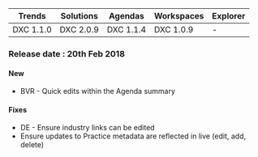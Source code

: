 Trends|Solutions|Agendas|Workspaces|Explorer
|----|----|----|----|----
|DXC 1.1.0|DXC 2.0.9|DXC 1.1.4|DXC 1.0.9|-

### Release date : 20th Feb 2018 

#### **New**
* BVR - Quick edits within the Agenda summary

#### **Fixes**
* DE - Ensure industry links can be edited
* Ensure updates to Practice metadata are reflected in live (edit, add, delete)